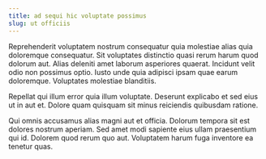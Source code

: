 ```yaml
---
title: ad sequi hic voluptate possimus
slug: ut officiis
---
```


Reprehenderit voluptatem nostrum consequatur quia molestiae alias quia doloremque consequatur. Sit voluptates distinctio quasi rerum harum quod dolorum aut. Alias deleniti amet laborum asperiores quaerat. Incidunt velit odio non possimus optio. Iusto unde quia adipisci ipsam quae earum doloremque. Voluptates molestiae blanditiis.

Repellat qui illum error quia illum voluptate. Deserunt explicabo et sed eius ut in aut et. Dolore quam quisquam sit minus reiciendis quibusdam ratione.

Qui omnis accusamus alias magni aut et officia. Dolorum tempora sit est dolores nostrum aperiam. Sed amet modi sapiente eius ullam praesentium qui id. Dolorem quod rerum quo aut. Voluptatem harum fuga inventore ea tenetur quas.
